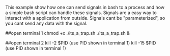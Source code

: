 This example show how one can send signals in bash to a process and how a simple bash script can handle these signals.
Signals are a easy way to interact with a application from outside. Signals cant be "parameterized", so you cant send any data with the signal.

##open terminal 1
chmod +x ./its_a_trap.sh
./its_a_trap.sh &

##open terminal 2
kill -2 $PID (use PID shown in terminal 1)
kill -15 $PID (use PID shown in terminal 1)


